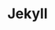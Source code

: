 ---
layout: list
title: Jekyll
slug: jekyll
description: >
  Jekyll은 개인, 프로젝트 또는 조직 사이트를위한 간단한 블로그 정적 사이트 생성기입니다.  
  Github를 이용한 블로그 운영에 사용됩니다. 이 카테고리에서는 jekyll 관련 정보를 공유드리겠습니다.
menu : true
submenu: false
order: 5
---